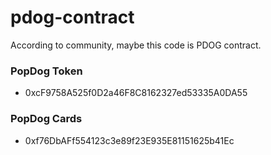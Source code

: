# pdog-contract
According to community, maybe this code is PDOG contract.

### PopDog Token
* 0xcF9758A525f0D2a46F8C8162327ed53335A0DA55

### PopDog Cards
* 0xf76DbAFf554123c3e89f23E935E81151625b41Ec
